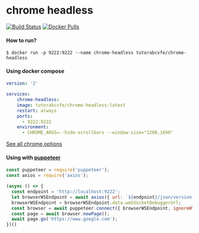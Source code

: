 chrome headless
======================
[![Build Status](https://travis-ci.org/tutorabc/chrome-headless.svg?branch=master)](https://travis-ci.org/tutorabc/chrome-headless)
[![Docker Pulls](https://img.shields.io/docker/pulls/tutorabcvfe/chrome-headless.svg)](https://hub.docker.com/r/tutorabcvfe/chrome-headless/tags/)

#### How to run?
```shell
$ docker run -p 9222:9222 --name chrome-headless tutorabcvfe/chrome-headless
```

#### Using docker compose
```yaml
version: '2'

services:
    chrome-headless:
    image: tutorabcvfe/chrome-headless:latest
    restart: always
    ports:
      - 9222:9222
    environment:
      - CHROME_ARGS=--hide-scrollbars --window-size="1280,1696"
```
[See all chrome options](https://peter.sh/experiments/chromium-command-line-switches/)

#### Using with [puppeteer](https://github.com/GoogleChrome/puppeteer/blob/master/docs/api.md#puppeteerconnectoptions)
```js
const puppeteer = require('puppeteer');
const axios = require('axios');

(async () => {
  const endpoint = 'http://localhost:9222';
  let browserWSEndpoint = await axios({ url: `${endpoint}/json/version` });
  browserWSEndpoint = browserWSEndpoint.data.webSocketDebuggerUrl;
  const browser = await puppeteer.connect({ browserWSEndpoint, ignoreHTTPSErrors: true });
  const page = await browser.newPage();
  await page.go('https://www.google.com');
})()
```